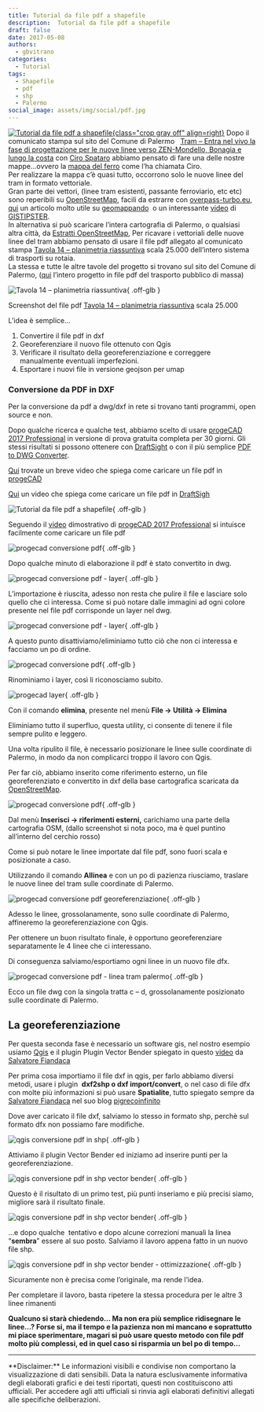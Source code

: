 ```yaml
---
title: Tutorial da file pdf a shapefile
description:  Tutorial da file pdf a shapefile
draft: false
date: 2017-05-08
authors:
  - gbvitrano
categories:
  - Tutorial
tags:
  - Shapefile
  - pdf
  - shp
  - Palermo
social_image: assets/img/social/pdf.jpg
--- 
```

<style>.md-typeset code { background-color: #fff0;} 
</style>
[![Tutorial da file pdf a shapefile](../../../assets/img/social/pdf.jpg "Tutorial da file pdf a shapefile" ){class="crop gray off" align=right}](index.md) 
Dopo il comunicato stampa sul sito del Comune di Palermo   [Tram – Entra nel vivo la fase di progettazione per le nuove linee verso ZEN-Mondello, Bonagia e lungo la costa](https://www.comune.palermo.it/noticext.php?cat=1&id=13959) con [Ciro Spataro](https://twitter.com/cirospat) abbiamo pensato di fare una delle nostre mappe…ovvero la [mappa del ferro](http://u.osmfr.org/m/143534/) come l’ha chiamata Ciro.<br>
Per realizzare la mappa c’è quasi tutto, occorrono solo le nuove linee del tram in formato vettoriale.<br> 
Gran parte dei vettori, (linee tram esistenti, passante ferroviario, etc etc) sono reperibili su [OpenStreetMap](https://www.openstreetmap.org/#map=12/38.1373/13.3834), facili da estrarre con [overpass-turbo.eu](http://overpass-turbo.eu/), [qui](https://geomappando.com/2016/04/20/estrarre-dati-openstreetmap-overpass-turbo/)<!-- more --> un articolo molto utile su [geomappando](https://geomappando.com/)  o un interessante [video](https://www.youtube.com/watch?v=I1PkPCbdtDI) di [GISTIPSTER](https://www.youtube.com/channel/UCEkiQYFsotUmbPTufps3TdA).<br> 
In alternativa si può scaricare l’intera cartografia di Palermo, o qualsiasi altra città, da [Estratti OpenStreetMap](http://osm-estratti.wmflabs.org/estratti/Sicilia/Palermo/Palermo),
Per ricavare i vettoriali delle nuove linee del tram abbiamo pensato di usare il file pdf allegato al comunicato stampa [Tavola 14 – planimetria riassuntiva](https://www.comune.palermo.it/js/server/uploads/_05042017163230.pdf) scala 25.000 dell’intero sistema di trasporti su rotaia.<br>
La stessa e tutte le altre tavole del progetto si trovano sul sito del Comune di Palermo, ([qui](https://www.comune.palermo.it/grandi_opere_tram.php) l’intero progetto in file pdf del trasporto pubblico di massa)<br>

![Tavola 14 – planimetria riassuntiva](tav_14_pdf.webp "Tavola 14 – planimetria riassuntiva"){ .off-glb }

Screenshot del file pdf [Tavola 14 – planimetria riassuntiva](https://www.comune.palermo.it/js/server/uploads/_05042017163230.pdf) scala 25.000

L’idea è semplice…

1. Convertire il file pdf in dxf
2. Georeferenziare il nuovo file ottenuto con Qgis
3. Verificare il risultato della georeferenziazione e correggere manualmente eventuali imperfezioni.
4. Esportare i nuovi file in versione geojson per umap
### **Conversione da PDF in DXF**
Per la conversione da pdf a dwg/dxf in rete si trovano tanti programmi, open source e non.

Dopo qualche ricerca e qualche test, abbiamo scelto di usare [progeCAD 2017 Professional](http://www.progesoft.com/it/download/) in versione di prova gratuita completa per 30 giorni. Gli stessi risultati si possono ottenere con [DraftSight](https://www.3ds.com/it/prodotti-e-servizi/draftsight/free-download/) o con il più semplice [PDF to DWG Converter](http://anydwg.com/pdf-to-dwg.html).

[Qui](https://youtu.be/eumK91dCrxs?list=PL35E4D721B24623DF) trovate un breve video che spiega come caricare un file pdf in [progeCAD](http://www.progesoft.com/it/download/)

[Qui](https://www.graebert.com/pdfimport/) un video che spiega come caricare un file pdf in [DraftSigh](https://www.3ds.com/it/prodotti-e-servizi/draftsight/free-download/)

![Tutorial da file pdf a shapefile](import_pdf_01.webp "Tutorial da file pdf a shapefile" ){ .off-glb }

Seguendo il [video](https://youtu.be/eumK91dCrxs?list=PL35E4D721B24623DF) dimostrativo di [progeCAD 2017 Professional](http://www.progesoft.com/it/download/) si intuisce facilmente come caricare un file pdf

![progecad conversione pdf](import_pdf_02.webp "Tutorial da file pdf a shapefile"){ .off-glb }

Dopo qualche minuto di elaborazione il pdf è stato convertito in dwg.

![progecad conversione pdf - layer](import_pdf_03.webp "Tutorial da file pdf a shapefile"){ .off-glb }

L’importazione è riuscita, adesso non resta che pulire il file e lasciare solo quello che ci interessa.
Come si può notare dalle immagini ad ogni colore presente nel file pdf corrisponde un layer nel dwg.

![progecad conversione pdf - layer](import_pdf_04.webp "Tutorial da file pdf a shapefile" ){ .off-glb }

A questo punto disattiviamo/eliminiamo tutto ciò che non ci interessa e facciamo un po di ordine.

![progecad conversione pdf](import_pdf_05.webp "Tutorial da file pdf a shapefile" ){ .off-glb }

Rinominiamo i layer, così li riconosciamo subito.

![progecad layer](import_pdf_06.webp "Tutorial da file pdf a shapefile" ){ .off-glb }

Con il comando **elimina**, presente nel menù **File → Utilità → Elimina**

Eliminiamo tutto il superfluo, questa utility, ci consente di tenere il file sempre pulito e leggero.

Una volta ripulito il file, è necessario posizionare le linee sulle coordinate di Palermo, in modo da non complicarci troppo il lavoro con Qgis.

Per far ciò, abbiamo inserito come riferimento esterno, un file georeferenziato e convertito in dxf della base cartografica scaricata da [OpenStreetMap](https://www.openstreetmap.org/#map=12/38.1373/13.3834).

![progecad conversione pdf](import_pdf_base_osm.webp "Tutorial da file pdf a shapefile"){ .off-glb }

Dal menù **Inserisci → riferimenti esterni,** carichiamo una parte della cartografia OSM, (dallo screenshot si nota poco, ma è quel puntino all’interno del cerchio rosso)

Come si può notare le linee importate dal file pdf, sono fuori scala e posizionate a caso.

Utilizzando il comando **Allinea** e con un po di pazienza riusciamo, traslare le nuove linee del tram sulle coordinate di Palermo.

![progecad conversione pdf georeferenziazione](import_pdf_osm.webp "Tutorial da file pdf a shapefile"){ .off-glb }

Adesso le linee, grossolanamente, sono sulle coordinate di Palermo, affineremo la georeferenziazione con Qgis.

Per ottenere un buon risultato finale, è opportuno georeferenziare separatamente le 4 linee che ci interessano.

Di conseguenza salviamo/esportiamo ogni linee in un nuovo file dfx.

![progecad conversione pdf - linea tram palermo](tratto_c_d.webp "Tutorial da file pdf a shapefile"){ .off-glb }

Ecco un file dwg con la singola tratta c – d, grossolanamente posizionato sulle coordinate di Palermo.

## La georeferenziazione
Per questa seconda fase è necessario un software gis, nel nostro esempio usiamo [Qgis](https://www.qgis.org/it/site/) e il plugin Plugin Vector Bender spiegato in questo [video](https://www.youtube.com/watch?v=QxWgezMnUUU) da [Salvatore Fiandaca](https://pigrecoinfinito.wordpress.com/)

Per prima cosa importiamo il file dxf in qgis, per farlo abbiamo diversi metodi, usare i plugin  **dxf2shp o dxf import/convert**, o nel caso di file dfx con molte più informazioni si può usare **Spatialite**, tutto spiegato sempre da [Salvatore Fiandaca](https://pigrecoinfinito.wordpress.com/) nel suo blog [pigrecoinfinito](https://pigrecoinfinito.wordpress.com/)

Dove aver caricato il file dxf, salviamo lo stesso in formato shp, perchè sul formato dfx non possiamo fare modifiche.

![qgis conversione pdf in shp](tratto_c_d_qgis.webp "Tutorial da file pdf a shapefile"){ .off-glb }

Attiviamo il plugin Vector Bender ed iniziamo ad inserire punti per la georeferenziazione.

![qgis conversione pdf in shp vector bender](tratto_c_d_qgis_02.webp "Tutorial da file pdf a shapefile"){ .off-glb }

Questo è il risultato di un primo test, più punti inseriamo e più precisi siamo, migliore sarà il risultato finale.

![qgis conversione pdf in shp vector bender](tratto_c_d_qgis_05.webp "Tutorial da file pdf a shapefile"){ .off-glb }

…e dopo qualche  tentativo e dopo alcune correzioni manuali la linea “**sembra**” essere al suo posto. Salviamo il lavoro appena fatto in un nuovo file shp.

![qgis conversione pdf in shp vector bender - ottimizzazione](tratto_c_d_qgis_06.webp "Tutorial da file pdf a shapefile"){ .off-glb }

Sicuramente non è precisa come l’originale, ma rende l’idea.

Per completare il lavoro, basta ripetere la stessa procedura per le altre 3 linee rimanenti

**Qualcuno si starà chiedendo… Ma non era più semplice ridisegnare le linee…?
Forse si, ma il tempo e la pazienza non mi mancano e soprattutto mi piace sperimentare, magari si può usare questo metodo con file pdf molto più complessi, ed in quel caso si risparmia un bel po di tempo…**
<hr>
**Disclaimer:** Le informazioni visibili e condivise non comportano la visualizzazione di dati sensibili. Data la natura esclusivamente informativa degli elaborati grafici e dei testi riportati, questi non costituiscono atti ufficiali. Per accedere agli atti ufficiali si rinvia agli elaborati definitivi allegati alle specifiche deliberazioni.